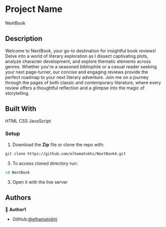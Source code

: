 # Project Name

NextBook

## Description

Welcome to NextBook, your go-to destination for insightful book reviews! Delve into a world of literary exploration as I dissect captivating plots, analyze character development, and explore thematic elements across genres. Whether you're a seasoned bibliophile or a casual reader seeking your next page-turner, our concise and engaging reviews provide the perfect roadmap to your next literary adventure. Join me on a journey through the pages of both classic and contemporary literature, where every review offers a thoughtful reflection and a glimpse into the magic of storytelling.

## Built With

HTML
CSS
JavaScript

### Setup

1. Download the **Zip** file or clone the repo with:

```bash
git clone https://github.com/elhamatokhi/NextBook4.git
```

3. To access cloned directory run:

```bash
cd NextBook
```

3. Open it with the live server

## Authors

👤 **Author1**

- GitHub:[@elhamatokhi](https://github.com/elhamatokhi)
